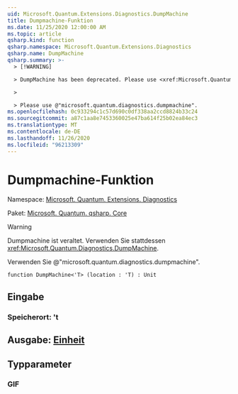 ```yaml
---
uid: Microsoft.Quantum.Extensions.Diagnostics.DumpMachine
title: Dumpmachine-Funktion
ms.date: 11/25/2020 12:00:00 AM
ms.topic: article
qsharp.kind: function
qsharp.namespace: Microsoft.Quantum.Extensions.Diagnostics
qsharp.name: DumpMachine
qsharp.summary: >-
  > [!WARNING]

  > DumpMachine has been deprecated. Please use <xref:Microsoft.Quantum.Diagnostics.DumpMachine> instead.

  >

  > Please use @"microsoft.quantum.diagnostics.dumpmachine".
ms.openlocfilehash: 0c933294c1c57d690c0df338aa2ccd8824b33c24
ms.sourcegitcommit: a87c1aa8e7453360025e47ba614f25b02ea84ec3
ms.translationtype: MT
ms.contentlocale: de-DE
ms.lasthandoff: 11/26/2020
ms.locfileid: "96213309"
---
```

# <a name="dumpmachine-function"></a>Dumpmachine-Funktion

Namespace: [Microsoft. Quantum. Extensions. Diagnostics](xref:Microsoft.Quantum.Extensions.Diagnostics)

Paket: [Microsoft. Quantum. qsharp. Core](https://nuget.org/packages/Microsoft.Quantum.QSharp.Core)


> [!WARNING]
> Dumpmachine ist veraltet. Verwenden Sie stattdessen <xref:Microsoft.Quantum.Diagnostics.DumpMachine>.
>
> Verwenden Sie @"microsoft.quantum.diagnostics.dumpmachine".



```qsharp
function DumpMachine<'T> (location : 'T) : Unit
```


## <a name="input"></a>Eingabe

### <a name="location--t"></a>Speicherort: 't





## <a name="output--unit"></a>Ausgabe: [Einheit](xref:microsoft.quantum.lang-ref.unit)



## <a name="type-parameters"></a>Typparameter

### <a name="t"></a>GIF

